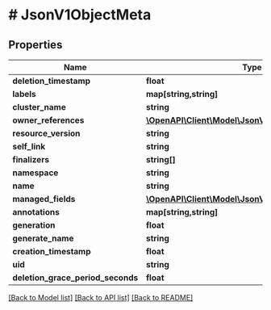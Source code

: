 # # JsonV1ObjectMeta

## Properties

Name | Type | Description | Notes
------------ | ------------- | ------------- | -------------
**deletion_timestamp** | **float** |  | [optional]
**labels** | **map[string,string]** |  | [optional]
**cluster_name** | **string** |  | [optional]
**owner_references** | [**\OpenAPI\Client\Model\JsonV1OwnerReference[]**](JsonV1OwnerReference.md) |  | [optional]
**resource_version** | **string** |  | [optional]
**self_link** | **string** |  | [optional]
**finalizers** | **string[]** |  | [optional]
**namespace** | **string** |  | [optional]
**name** | **string** |  | [optional]
**managed_fields** | [**\OpenAPI\Client\Model\JsonV1ManagedFieldsEntry[]**](JsonV1ManagedFieldsEntry.md) |  | [optional]
**annotations** | **map[string,string]** |  | [optional]
**generation** | **float** |  | [optional]
**generate_name** | **string** |  | [optional]
**creation_timestamp** | **float** |  | [optional]
**uid** | **string** |  | [optional]
**deletion_grace_period_seconds** | **float** |  | [optional]

[[Back to Model list]](../../README.md#models) [[Back to API list]](../../README.md#endpoints) [[Back to README]](../../README.md)
